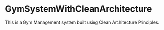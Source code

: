 # GymSystemWithCleanArchitecture
This is a Gym Management system built using Clean Architecture Principles.
